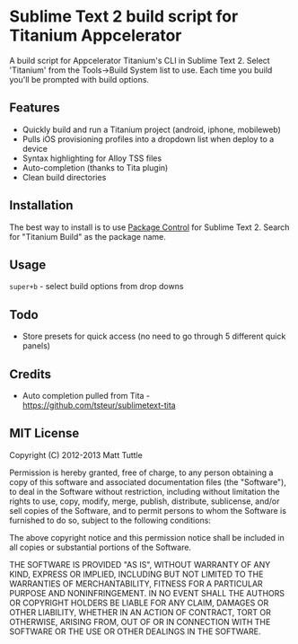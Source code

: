 Sublime Text 2 build script for Titanium Appcelerator
=====================================================

A build script for Appcelerator Titanium's CLI in Sublime Text 2. Select 'Titanium' from the Tools->Build System list to use. Each time you build you'll be prompted with build options.

## Features

* Quickly build and run a Titanium project (android, iphone, mobileweb)
* Pulls iOS provisioning profiles into a dropdown list when deploy to a device
* Syntax highlighting for Alloy TSS files
* Auto-completion (thanks to Tita plugin)
* Clean build directories

## Installation

The best way to install is to use [Package Control](http://wbond.net/sublime_packages/package_control) for Sublime Text 2. Search for "Titanium Build" as the package name.

## Usage

`super+b` - select build options from drop downs

## Todo

* Store presets for quick access (no need to go through 5 different quick panels)

## Credits

* Auto completion pulled from Tita - https://github.com/tsteur/sublimetext-tita

## MIT License

Copyright (C) 2012-2013 Matt Tuttle

Permission is hereby granted, free of charge, to any person obtaining a copy of this software and associated documentation files (the "Software"), to deal in the Software without restriction, including without limitation the rights to use, copy, modify, merge, publish, distribute, sublicense, and/or sell copies of the Software, and to permit persons to whom the Software is furnished to do so, subject to the following conditions:

The above copyright notice and this permission notice shall be included in all copies or substantial portions of the Software.

THE SOFTWARE IS PROVIDED "AS IS", WITHOUT WARRANTY OF ANY KIND, EXPRESS OR IMPLIED, INCLUDING BUT NOT LIMITED TO THE WARRANTIES OF MERCHANTABILITY, FITNESS FOR A PARTICULAR PURPOSE AND NONINFRINGEMENT. IN NO EVENT SHALL THE AUTHORS OR COPYRIGHT HOLDERS BE LIABLE FOR ANY CLAIM, DAMAGES OR OTHER LIABILITY, WHETHER IN AN ACTION OF CONTRACT, TORT OR OTHERWISE, ARISING FROM, OUT OF OR IN CONNECTION WITH THE SOFTWARE OR THE USE OR OTHER DEALINGS IN THE SOFTWARE.
